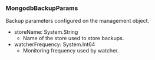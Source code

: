 ### MongodbBackupParams
Backup parameters configured on the management object.

- storeName: System.String
  - Name of the store used to store backups.
- watcherFrequency: System.Int64
  - Monitoring frequency used by watcher.
